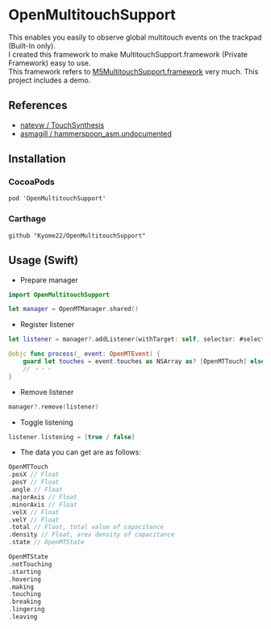 # OpenMultitouchSupport
This enables you easily to observe global multitouch events on the trackpad (Built-In only).  
I created this framework to make MultitouchSupport.framework (Private Framework) easy to use.  
This framework refers to [M5MultitouchSupport.framework](https://github.com/mhuusko5/M5MultitouchSupport) very much.
This project includes a demo.

## References
- [natevw / TouchSynthesis](https://github.com/calftrail/Touch/blob/master/TouchSynthesis/MultitouchSupport.h)
- [asmagill / hammerspoon_asm.undocumented](https://github.com/asmagill/hammerspoon_asm.undocumented/blob/master/touchdevice/MultitouchSupport.h)

## Installation

### CocoaPods
```
pod 'OpenMultitouchSupport'
```

### Carthage
```
github "Kyome22/OpenMultitouchSupport"
```

## Usage (Swift)

- Prepare manager

```swift
import OpenMultitouchSupport

let manager = OpenMTManager.shared()
```

- Register listener

```swift
let listener = manager?.addListener(withTarget: self, selector: #selector(process))

@objc func process(_ event: OpenMTEvent) {
	guard let touches = event.touches as NSArray as? [OpenMTTouch] else { return }
	// ・・・
}
```

- Remove listener

```swift
manager?.remove(listener)
```

- Toggle listening

```swift
listener.listening = [true / false]
```

- The data you can get are as follows:

```swift
OpenMTTouch
.posX // Float
.posY // Float
.angle // Float
.majorAxis // Float
.minorAxis // Float
.velX // Float
.velY // Float
.total // Float, total value of capacitance 
.density // Float, area density of capacitance
.state // OpenMTState

OpenMTState
.notTouching
.starting
.hovering
.making
.touching
.breaking
.lingering
.leaving
```